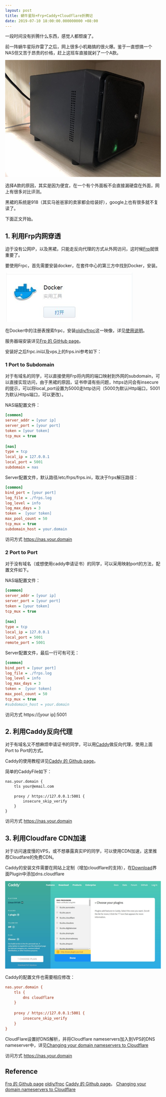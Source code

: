 ```yaml
---
layout: post
title: 蜗牛星际+Frp+Caddy+Cloudflare折腾记
date: 2019-07-10 18:00:00.000000000 +08:00
---
```


一段时间没有折腾什么东西，感觉人都颓废了。

前一阵蜗牛星际炸雷了之后，网上很多小机箱搞的很火爆。鉴于一直想搞一个NAS但又苦于昂贵的价格，赶上这班车直接就剁了一个A款。

![](/assets/images/2019-07-10-nas-frp-caddy-cloudfare/A.JPG)

选择A款的原因，其实是因为便宜，在一个有个外面板不会直接漏硬盘在外面，网上有很多对比评测。

黑裙的系统是918（其实马爸爸家的卖家都会给装好），google上也有很多就不复读了。

下面正文开始。

## 1. 利用Frp内网穿透

迫于没有公网IP，以及黑裙，只能走反向代理的方式从外网访问，这时候[Frp](https://github.com/fatedier/frp/blob/master/README_zh.md)就很重要了。

要使用Frpc，首先需要安装docker，在套件中心的第三方中找到Docker，安装。

![](/assets/images/2019-07-10-nas-frp-caddy-cloudfare/docker.JPG)

在Docker中的注册表搜索frpc，安装[oldiy/frpc](https://hub.docker.com/r/oldiy/frpc)这一映像，详见[使用说明](https://hub.docker.com/r/oldiy/frpc)。

服务器端安装详见[Frp 的 GitHub page](https://github.com/fatedier/frp/blob/master/README_zh.md)。

安装好之后frpc.ini以及vps上的frps.ini参考如下：

### 1 Port to Subdomain
对于有域名的同学，可以直接使用Frp将内网的端口映射到外网的subdomain，可以直接实现访问，由于黑裙的原因，证书申请有些问题，https访问会有insecure的提示，可以将local_port设置为5000走http访问（5000为默认Http端口，5001为默认Https端口，可以更改）。

NAS端配置文件：

```ini
[common]
server_addr = [your ip]
server_port = [your port]
token = [your token]
tcp_mux = true

[nas]
type = tcp
local_ip = 127.0.0.1
local_port = 5001
subdomain = nas
```

Server配置文件，默认路径/etc/frps/frps.ini，取决于frps解压路径：

```ini
[common]
bind_port = [your port]
log_file = ./frps.log
log_level = info
log_max_days = 3
token =  [your token]
max_pool_count = 50
tcp_mux = true
subdomain_host = your.domain
```

访问方式 https://nas.your.domain

### 2 Port to Port
对于没有域名（或想使用caddy申请证书）的同学，可以采用映射port的方法，配置文件如下。

NAS端配置文件：

```ini
[common]
server_addr = [your ip]
server_port = [your port]
token = [your token]
tcp_mux = true

[nas]
type = tcp
local_ip = 127.0.0.1
local_port = 5001
remote_port = 5001
```

Server配置文件，最后一行可有可无：

```ini
[common]
bind_port = [your port]
log_file = ./frps.log
log_level = info
log_max_days = 3
token =  [your token]
max_pool_count = 50
tcp_mux = true
#subdomain_host = your.domain
```

访问方式 https://[your ip]:5001

## 2. 利用Caddy反向代理
对于有域名又不想麻烦申请证书的同学，可以用[Caddy](https://caddyserver.com/)做反向代理，使用上面Port to Port的方式。

Caddy的使用教程详见[Caddy 的 Github page](https://github.com/caddyserver/caddy#quick-start)。

简单的CaddyFile如下：

```
nas.your.domain {
    tls your@email.com

    proxy / https://127.0.0.1:5001 {
        insecure_skip_verify
    }
}
```
访问方式 https://nas.your.domain

## 3. 利用Cloudfare CDN加速

对于访问速度慢的VPS，或不想暴露真实IP的同学，可以使用CDN加速，这里推荐Cloudfare的免费CDN。

Caddy的安装文件需要在网站上定制（增加cloudflare的支持），在[Download](https://caddyserver.com/download)界面Plugin中添加dns.cloudflare

![](/assets/images/2019-07-10-nas-frp-caddy-cloudfare/Caddy.JPG)

Caddy的配置文件也需要相应修改：

```ini
nas.your.domain {
    tls {
        dns cloudflare
    }

    proxy / https://127.0.0.1:5001 {
        insecure_skip_verify
    }
}
```

CloudFlare设置好DNS解析，并将Cloudflare nameservers加入到VPS的DNS nameserver中，详见[Changing your domain nameservers to Cloudflare](https://support.cloudflare.com/hc/en-us/articles/205195708-Step-3-Change-your-domain-name-servers-to-Cloudflare)


访问方式 https://nas.your.domain

## Reference
[Frp 的 Github page](https://github.com/fatedier/frp/blob/master/README_zh.md)
[oldiy/frpc](https://hub.docker.com/r/oldiy/frpc)
[Caddy 的 Github page](https://github.com/caddyserver/caddy#quick-start)。
[Changing your domain nameservers to Cloudflare](https://support.cloudflare.com/hc/en-us/articles/205195708-Step-3-Change-your-domain-name-servers-to-Cloudflare)